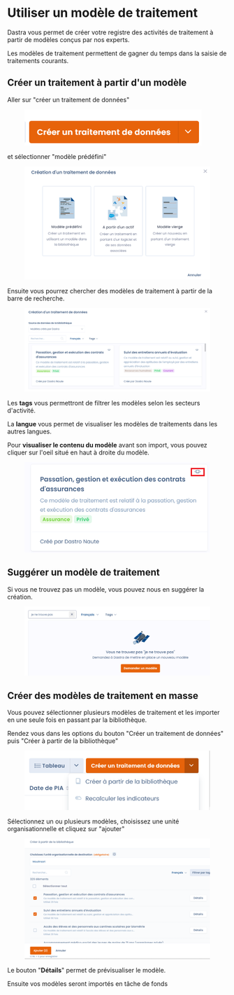 # Utiliser un modèle de traitement

Dastra vous permet de créer votre registre des activités de traitement à partir de modèles conçus par nos experts.&#x20;

Les modèles de traitement permettent de gagner du temps dans la saisie de traitements courants.&#x20;



## Créer un traitement à partir d'un modèle

Aller sur "créer un traitement de données"&#x20;

<figure><img src="../../.gitbook/assets/image (12) (2) (1).png" alt=""><figcaption></figcaption></figure>

et sélectionner "modèle prédéfini"



<figure><img src="../../.gitbook/assets/image (17) (1).png" alt=""><figcaption></figcaption></figure>

Ensuite vous pourrez chercher des modèles de traitement à partir de la barre de recherche.

<figure><img src="../../.gitbook/assets/image (33).png" alt=""><figcaption></figcaption></figure>

Les **tags** vous permettront de filtrer les modèles selon les secteurs d'activité.&#x20;

La **langue** vous permet de visualiser les modèles de traitements dans les autres langues.&#x20;

Pour **visualiser le contenu du modèle** avant son import, vous pouvez cliquer sur l'oeil situé en haut à droite du modèle.

<figure><img src="../../.gitbook/assets/image (3).png" alt=""><figcaption></figcaption></figure>

## Suggérer un modèle de traitement

Si vous ne trouvez pas un modèle, vous pouvez nous en suggérer la création.&#x20;

<figure><img src="../../.gitbook/assets/image (44) (1).png" alt=""><figcaption></figcaption></figure>

## Créer des modèles de traitement en masse

Vous pouvez sélectionner plusieurs modèles de traitement et les importer en une seule fois en passant par la bibliothèque.

Rendez vous dans les options du bouton "Créer un traitement de données" puis "Créer à partir de la bibliothèque"

<figure><img src="../../.gitbook/assets/image (159).png" alt=""><figcaption></figcaption></figure>





Sélectionnez un ou plusieurs modèles, choisissez une unité organisationnelle et cliquez sur "ajouter"

<figure><img src="../../.gitbook/assets/image (13) (1) (1).png" alt=""><figcaption></figcaption></figure>

Le bouton "**Détails**" permet de prévisualiser le modèle.&#x20;

Ensuite vos modèles seront importés en tâche de fonds







